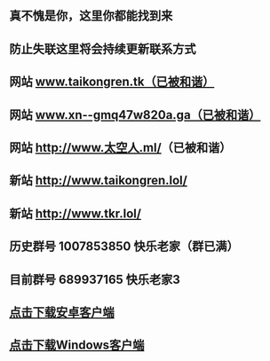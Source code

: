 ## 真不愧是你，这里你都能找到来

## 防止失联这里将会持续更新联系方式

## 网站 www.taikongren.tk（已被和谐）

## 网站 www.xn--gmq47w820a.ga（已被和谐）

## 网站 <a href="http://www.xn--gmq47w820a.ml/" target="_blank">http://www.太空人.ml/</a>（已被和谐）

## 新站 <a href="http://www.taikongren.lol/" target="_blank">http://www.taikongren.lol/</a>

## 新站 <a href="http://www.tkr.lol/" target="_blank">http://www.tkr.lol/</a>

## 历史群号 1007853850 快乐老家（群已满）
## 目前群号 689937165 快乐老家3
## <a href="https://gitlab.com/taikongren/taikongren/-/raw/main/Surfboard_2.21.2__Build_216_.apk?ref_type=heads&inline=false" target="_blank">点击下载安卓客户端</a>
## <a href="[https://gitlab.com/taikongren/taikongren/-/raw/main/V2rayN.7z?ref_type=heads&inline=false](https://gitlab.com/taikongren/taikongren/-/raw/main/V2rayN.7z?ref_type=heads&inline=false)https://gitlab.com/taikongren/taikongren/-/raw/main/V2rayN.7z?ref_type=heads&inline=false" target="_blank">点击下载Windows客户端</a>
